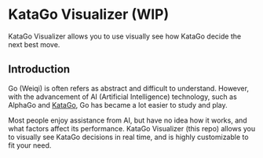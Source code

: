 # KataGo Visualizer (WIP)

KataGo Visualizer allows you to use visually see how KataGo decide the next best move.

## Introduction

Go (Weiqi) is often refers as abstract and difficult to understand. However, with the advancement of AI (Artificial Intelligence) technology, such as AlphaGo and [KataGo](https://github.com/lightvector/KataGo), Go has became a lot easier to study and play.

Most people enjoy assistance from AI, but have no idea how it works, and what factors affect its performance. KataGo Visualizer (this repo) allows you to visually see KataGo decisions in real time, and is highly customizable to fit your need.
